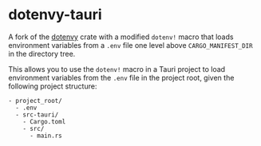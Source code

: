 # dotenvy-tauri

A fork of the [dotenvy](https://github.com/allan2/dotenvy) crate with a modified `dotenv!` macro that loads environment variables from a `.env` file one level above `CARGO_MANIFEST_DIR` in the directory tree.

This allows you to use the `dotenv!` macro in a Tauri project to load environment variables from the `.env` file in the project root, given the following project structure:

```plaintext
- project_root/
  - .env
  - src-tauri/
    - Cargo.toml
    - src/
      - main.rs
```
